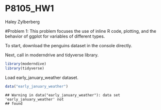 P8105_HW1
================
Haley Zylberberg

\#Problem 1: This problem focuses the use of inline R code, plotting,
and the behavior of ggplot for variables of different types.

To start, download the penguins dataset in the console directly.

Next, call in moderndrive and tidyverse library.

``` r
library(moderndive)
library(tidyverse)
```

Load early_january_weather dataset.

``` r
data("early_january_weather")
```

    ## Warning in data("early_january_weather"): data set 'early_january_weather' not
    ## found
